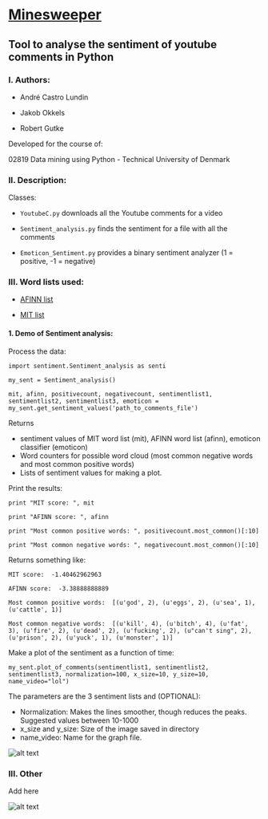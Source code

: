 # [Minesweeper](https://github.com/MiningPythonGroup/Minesweeper)
## Tool to analyse the sentiment of youtube comments in Python


### I. Authors:
* André Castro Lundin

* Jakob Okkels

* Robert Gutke

Developed for the course of:

02819 Data mining using Python - Technical University of Denmark

### II. Description:
Classes:

* `YoutubeC.py` downloads all the Youtube comments for a video

* `Sentiment_analysis.py` finds the sentiment for a file with all the comments

* `Emoticon_Sentiment.py` provides a binary sentiment analyzer (1 = positive, -1 = negative)

### III. Word lists used:
- [AFINN list](http://neuro.imm.dtu.dk/wiki/AFINN)

- [MIT list](http://goo.gl/01A0iw)

#### 1. Demo of Sentiment analysis:

Process the data:

`import sentiment.Sentiment_analysis as senti`

`my_sent = Sentiment_analysis()`

`mit, afinn, positivecount, negativecount, sentimentlist1, sentimentlist2, sentimentlist3, emoticon = my_sent.get_sentiment_values('path_to_comments_file')`

Returns 
- sentiment values of MIT word list (mit), AFINN word list (afinn), emoticon classifier (emoticon)
- Word counters for possible word cloud (most common negative words and most common positive words)
- Lists of sentiment values for making a plot.

Print the results:

`print "MIT score: ", mit`

`print "AFINN score: ", afinn`

`print "Most common positive words: ", positivecount.most_common()[:10]`

`print "Most common negative words: ", negativecount.most_common()[:10]`

Returns something like:

`MIT score:  -1.40462962963`

`AFINN score:  -3.38888888889`

`Most common positive words:  [(u'god', 2), (u'eggs', 2), (u'sea', 1), (u'cattle', 1)]`

`Most common negative words:  [(u'kill', 4), (u'bitch', 4), (u'fat', 3), (u'fire', 2), (u'dead', 2), (u'fucking', 2), (u"can't sing", 2), (u'prison', 2), (u'yuck', 1), (u'monster', 1)]`

Make a plot of the sentiment as a function of time:

`my_sent.plot_of_comments(sentimentlist1, sentimentlist2, sentimentlist3, normalization=100, x_size=10, y_size=10, name_video="lol")`

The parameters are the 3 sentiment lists and (OPTIONAL):
- Normalization: Makes the lines smoother, though reduces the peaks. Suggested values between 10-1000
- x_size and y_size: Size of the image saved in directory
- name_video: Name for the graph file.

![alt text](http://i.imgur.com/951PSfU.png "Plot sample. Ignore smoothness, as the normalization and size were left to default")

### III. Other
Add here

![alt text](http://upload.wikimedia.org/wikipedia/en/5/5c/Minesweeper_Icon.png "Not that kind of mine. Datamining...")
